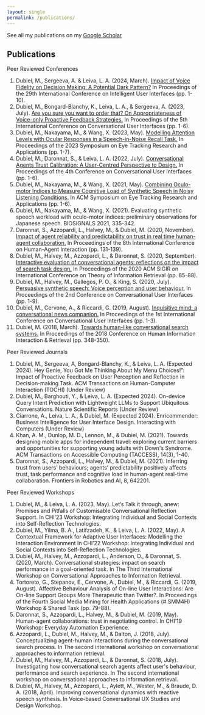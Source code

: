 ```yaml
---
layout: single
permalink: /publications/
---
```


See all my publications on my [Google Scholar](https://scholar.google.co.uk/citations?user=N5VfxGEAAAAJ&hl=en)

Publications
---------------------------------------------------------------------------
Peer Reviewed Conferences
1.	Dubiel, M., Sergeeva, A. & Leiva, L. A.  (2024, March). [Impact of Voice Fidelity on Decision Making: A Potential Dark Pattern?](https://dl.acm.org/doi/10.1145/3640543.3645202) In Proceedings of the 29th International Conference on Intelligent User Interfaces (pp. 1-10).
2.	Dubiel, M., Bongard-Blanchy, K., Leiva, L. A., & Sergeeva, A. (2023, July). [Are you sure you want to order that? On Appropriateness of Voice-only Proactive Feedback Strategies.](https://web.archive.org/web/20230720201700id_/https://dl.acm.org/doi/pdf/10.1145/3571884.3604312) In Proceedings of the 5th International Conference on Conversational User Interfaces (pp. 1-6).
3.	Dubiel, M., Nakayama, M., & Wang, X. (2023, May). [Modelling Attention Levels with Ocular Responses in a Speech-in-Noise Recall Task.](https://dl.acm.org/doi/pdf/10.1145/3588015.3589665) In Proceedings of the 2023 Symposium on Eye Tracking Research and Applications (pp. 1-7).	
4.	Dubiel, M., Daronnat, S., & Leiva, L. A. (2022, July). [Conversational Agents Trust Calibration: A User-Centred Perspective to Design.](https://dl.acm.org/doi/pdf/10.1145/3543829.3544518) In Proceedings of the 4th Conference on Conversational User Interfaces (pp. 1-6).	
5.	Dubiel, M., Nakayama, M., & Wang, X. (2021, May). [Combining Oculo-motor Indices to Measure Cognitive Load of Synthetic Speech in Noisy Listening Conditions.](https://pure.strath.ac.uk/ws/portalfiles/portal/121710947/Dubiel_etal_ETRA2021_Combining_oculo_motor_indices_to_measure_cognitive_load.pdf) In ACM Symposium on Eye Tracking Research and Applications (pp. 1-6).
6.	Dubiel, M., Nakayama, M., & Wang, X. (2021). Evaluating synthetic speech workload with oculo-motor indices: preliminary observations for Japanese speech. BIOSIGNALS 2021, 335-342.
7.	Daronnat, S., Azzopardi, L., Halvey, M., & Dubiel, M. (2020, November). [Impact of agent reliability and predictability on trust in real time human-agent collaboration.](https://pure.strath.ac.uk/ws/portalfiles/portal/113933064/Daronnat_etal_HAI_2020_Impact_of_agent_reliabiilty_and_predictability_on_trust.pdf) In Proceedings of the 8th International Conference on Human-Agent Interaction (pp. 131-139).
8.	Dubiel, M., Halvey, M., Azzopardi, L., & Daronnat, S. (2020, September). [Interactive evaluation of conversational agents: reflections on the impact of search task design.](https://pure.strath.ac.uk/ws/portalfiles/portal/109825643/Dubiel_etal_SIGIR_2020_Interactive_evaluation_of_conversational_agents.pdf) In Proceedings of the 2020 ACM SIGIR on International Conference on Theory of Information Retrieval (pp. 85-88).
9.	Dubiel, M., Halvey, M., Gallegos, P. O., & King, S. (2020, July). [Persuasive synthetic speech: Voice perception and user behaviour.](https://strathprints.strath.ac.uk/72547/1/Dubiel_etal_CUI2020_Persuasive_synthetic_speech.pdf) In Proceedings of the 2nd Conference on Conversational User Interfaces (pp. 1-9).
10.	Dubiel, M., Cervone, A., & Riccardi, G. (2019, August). [Inquisitive mind: a conversational news companion.](https://strathprints.strath.ac.uk/68892/1/Dubiel_etal_CUI_2019_Inquisitive_mind_a_conversational_news_companion.pdf) In Proceedings of the 1st International Conference on Conversational User Interfaces (pp. 1-3).
11.	Dubiel, M. (2018, March). [Towards human-like conversational search systems.](https://pure.strath.ac.uk/ws/portalfiles/portal/81238181/Dubiel_CHIIR_2018_Towards_human_like_conversational_search_systems.pdf) In Proceedings of the 2018 Conference on Human Information Interaction & Retrieval (pp. 348-350).

Peer Reviewed Journals
1.	Dubiel, M., Sergeeva, A, Bongard-Blanchy, K., & Leiva, L. A. (Expected 2024). Hey Genie, You Got Me Thinking About My Menu Choices!”: Impact of Proactive Feedback on User Perception and Reflection in Decision-making Task. ACM Transactions on Human-Computer Interaction (TOCHI) (Under Review) 
2.	Dubiel, M., Barghouti, Y., & Leiva, L. A. (Expected 2024). On-device Query Intent Prediction with Lightweight LLMs to Support Ubiquitous Conversations. Nature Scientific Reports (Under Review) 
3.	Ciarrone, A., Leiva, L. A., & Dubiel, M. (Expected 2024). Enricommender: Business Intelligence for User Interface Design. Interacting with Computers (Under Review) 
4.	Khan, A. M., Dunlop, M. D., Lennon, M., & Dubiel, M. (2021). Towards designing mobile apps for independent travel: exploring current barriers and opportunities for supporting young adults with Down's Syndrome. ACM Transactions on Accessible Computing (TACCESS), 14(3), 1-40.
5.	Daronnat, S., Azzopardi, L., Halvey, M., & Dubiel, M. (2021). Inferring trust from users’ behaviours; agents’ predictability positively affects trust, task performance and cognitive load in human-agent real-time collaboration. Frontiers in Robotics and AI, 8, 642201.

Peer Reviewed Workshops
1.	Dubiel, M., & Leiva, L. A. (2023, May). Let’s Talk it through, anew: Promises and Pitfalls of Customisable Conversational Reflection Support. In CHI’23 Workshop: Integrating Individual and Social Contexts into Self-Reflection Technologies.
2.	Dubiel, M., Yilma, B. A., Latifzadeh, K., & Leiva, L. A. (2022, May). A Contextual Framework for Adaptive User Interfaces: Modelling the Interaction Environment In CHI’22 Workshop: Integrating Individual and Social Contexts into Self-Reflection Technologies.
3.	Dubiel, M., Halvey, M., Azzopardi, L., Anderson, D., & Daronnat, S. (2020, March). Conversational strategies: impact on search performance in a goal-oriented task. In The Third International Workshop on Conversational Approaches to Information Retrieval.
4.	Tortoreto, G., Stepanov, E., Cervone, A., Dubiel, M., & Riccardi, G. (2019, August). Affective Behaviour Analysis of On-line User Interactions: Are On-line Support Groups More Therapeutic than Twitter?. In Proceedings of the Fourth Social Media Mining for Health Applications (# SMM4H) Workshop & Shared Task (pp. 79-88).
5.	Daronnat, S., Azzopardi, L., Halvey, M., & Dubiel, M. (2019, May). Human-agent collaborations: trust in negotiating control. In CHI’19 Workshop: Everyday Automation Experience. 
6.	Azzopardi, L., Dubiel, M., Halvey, M., & Dalton, J. (2018, July). Conceptualizing agent-human interactions during the conversational search process. In The second international workshop on conversational approaches to information retrieval.
7.	Dubiel, M., Halvey, M., Azzopardi, L., & Daronnat, S. (2018, July). Investigating how conversational search agents affect user's behaviour, performance and search experience. In The second international workshop on conversational approaches to information retrieval.
8.	Dubiel, M., Halvey, M., Azzopardi, L., Aylett, M., Wester, M., & Braude, D. A. (2018, April). Improving conversational dynamics with reactive speech synthesis. In Voice-based Conversational UX Studies and Design Workshop.

